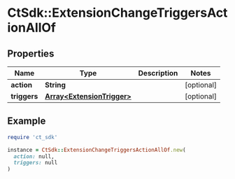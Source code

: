 # CtSdk::ExtensionChangeTriggersActionAllOf

## Properties

| Name | Type | Description | Notes |
| ---- | ---- | ----------- | ----- |
| **action** | **String** |  | [optional] |
| **triggers** | [**Array&lt;ExtensionTrigger&gt;**](ExtensionTrigger.md) |  | [optional] |

## Example

```ruby
require 'ct_sdk'

instance = CtSdk::ExtensionChangeTriggersActionAllOf.new(
  action: null,
  triggers: null
)
```

